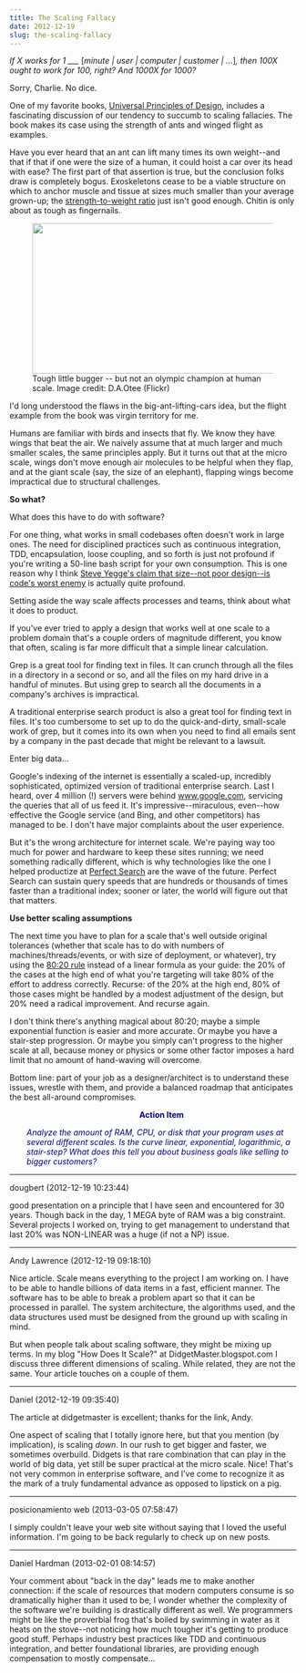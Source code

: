 ```yaml
---
title: The Scaling Fallacy
date: 2012-12-19
slug: the-scaling-fallacy
---
```


<em>If X works for 1 ___ </em>[<em>minute | user | computer | customer | ...</em>]<em>, then 100X ought to work for 100, right? And 1000X for 1000?</em>

Sorry, Charlie. No dice.

One of my favorite books, <a href="http://www.amazon.com/Universal-Principles-Design-Revised-Updated/dp/1592535879" target="_blank">Universal Principles of Design</a>, includes a fascinating discussion of our tendency to succumb to scaling fallacies. The book makes its case using the strength of ants and winged flight as examples.

Have you ever heard that an ant can lift many times its own weight--and that if that if one were the size of a human, it could hoist a car over its head with ease? The first part of that assertion is true, but the conclusion folks draw is completely bogus. Exoskeletons cease to be a viable structure on which to anchor muscle and tissue at sizes much smaller than your average grown-up; the <a class="zem_slink" title="Specific strength" href="http://en.wikipedia.org/wiki/Specific_strength" target="_blank" rel="wikipedia">strength-to-weight ratio</a> just isn't good enough. Chitin is only about as tough as fingernails.

<figure><img alt="" src="http://farm9.staticflickr.com/8050/8146750081_0e07106d00.jpg" width="500" height="264" /><figcaption>Tough little bugger -- but not an olympic champion at human scale. Image credit: D.A.Otee (Flickr)</figcaption></figure>

I'd long understood the flaws in the big-ant-lifting-cars idea, but the flight example from the book was virgin territory for me.

Humans are familiar with birds and insects that fly. We know they have wings that beat the air. We naively assume that at much larger and much smaller scales, the same principles apply. But it turns out <!--more--> that at the micro scale, wings don't move enough air molecules to be helpful when they flap, and at the giant scale (say, the size of an elephant), flapping wings become impractical due to structural challenges.

<strong>So what?</strong>

What does this have to do with software?

For one thing, what works in small codebases often doesn't work in large ones. The need for disciplined practices such as continuous integration, TDD, encapsulation, loose coupling, and so forth is just not profound if you're writing a 50-line bash script for your own consumption. This is one reason why I think <a href="http://steve-yegge.blogspot.com/2007/12/codes-worst-enemy.html" target="_blank">Steve Yegge's claim that size--not poor design--is code's worst enemy</a> is actually quite profound.

Setting aside the way scale affects processes and teams, think about what it does to product.

If you've ever tried to apply a design that works well at one scale to a problem domain that's a couple orders of magnitude different, you know that often, scaling is far more difficult that a simple linear calculation.

Grep is a great tool for finding text in files. It can crunch through all the files in a directory in a second or so, and all the files on my hard drive in a handful of minutes. But using grep to search all the documents in a company's archives is impractical.

A traditional enterprise search product is also a great tool for finding text in files. It's too cumbersome to set up to do the quick-and-dirty, small-scale work of grep, but it comes into its own when you need to find all emails sent by a company in the past decade that might be relevant to a lawsuit.

Enter big data...

Google's indexing of the internet is essentially a scaled-up, incredibly sophisticated, optimized version of traditional enterprise search. Last I heard, over 4 million (!) servers were behind www.google.com, servicing the queries that all of us feed it. It's impressive--miraculous, even--how effective the Google service (and Bing, and other competitors) has managed to be. I don't have major complaints about the user experience.

But it's the wrong architecture for internet scale. We're paying way too much for power and hardware to keep these sites running; we need something radically different, which is why technologies like the one I helped productize at <a href="http://www.perfectsearchcorp.com" target="_blank">Perfect Search</a> are the wave of the future. Perfect Search can sustain query speeds that are hundreds or thousands of times faster than a traditional index; sooner or later, the world will figure out that that matters.

<strong>Use better scaling assumptions</strong>

The next time you have to plan for a scale that's well outside original tolerances (whether that scale has to do with numbers of machines/threads/events, or with size of deployment, or whatever), try using the <a class="zem_slink" title="Pareto principle" href="http://en.wikipedia.org/wiki/Pareto_principle" target="_blank" rel="wikipedia">80:20 rule</a> instead of a linear formula as your guide: the 20% of the cases at the high end of what you're targeting will take 80% of the effort to address correctly. Recurse: of the 20% at the high end, 80% of those cases might be handled by a modest adjustment of the design, but 20% need a radical improvement. And recurse again.

I don't think there's anything magical about 80:20; maybe a simple exponential function is easier and more accurate. Or maybe you have a stair-step progression. Or maybe you simply can't progress to the higher scale at all, because money or physics or some other factor imposes a hard limit that no amount of hand-waving will overcome.

Bottom line: part of your job as a designer/architect is to understand these issues, wrestle with them, and provide a balanced roadmap that anticipates the best all-around compromises.
<p style="padding-left:30px;text-align:center;"><strong><span style="color:#000080;">Action Item</span></strong></p>
<p style="padding-left:30px;"><em><span style="color:#000080;">Analyze the amount of RAM, CPU, or disk that your program uses at several different scales. Is the curve linear, exponential, logarithmic, a stair-step? What does this tell you about business goals like selling to bigger customers?</span></em></p>



---

dougbert (2012-12-19 10:23:44)

good presentation on a principle that I have seen and encountered for 30 years. Though back in the day, 1 MEGA byte of RAM was a big constraint.  Several projects I worked on, trying to get management to understand that last 20% was NON-LINEAR was a huge (if not a NP) issue.

---

Andy Lawrence (2012-12-19 09:18:10)

Nice article. Scale means everything to the project I am working on. I have to be able to handle billions of data items in a fast, efficient manner. The software has to be able to break a problem apart so that it can be processed in parallel. The system architecture, the algorithms used, and the data structures used must be designed from the ground up with scaling in mind.

But when people talk about scaling software, they might be mixing up terms. In my blog "How Does It Scale?" at DidgetMaster.blogspot.com I discuss three different dimensions of scaling. While related, they are not the same. Your article touches on a couple of them.

---

Daniel (2012-12-19 09:35:40)

The article at didgetmaster is excellent; thanks for the link, Andy.

One aspect of scaling that I totally ignore here, but that you mention (by implication), is scaling *down*. In our rush to get bigger and faster, we sometimes overbuild. Didgets is that rare combination that can play in the world of big data, yet still be super practical at the micro scale. Nice! That's not very common in enterprise software, and I've come to recognize it as the mark of a truly fundamental advance as opposed to lipstick on a pig.

---

posicionamiento web (2013-03-05 07:58:47)

I simply couldn't leave your web site without saying that I loved the useful information. I'm going to be back regularly to check up on new posts.

---

Daniel Hardman (2013-02-01 08:14:57)

Your comment about "back in the day" leads me to make another connection: if the scale of resources that modern computers consume is so dramatically higher than it used to be, I wonder whether the complexity of the software we're building is drastically different as well. We programmers might be like the proverbial frog that's boiled by swimming in water as it heats on the stove--not noticing how much tougher it's getting to produce good stuff. Perhaps industry best practices like TDD and continuous integration, and better foundational libraries, are providing enough compensation to mostly compensate...

